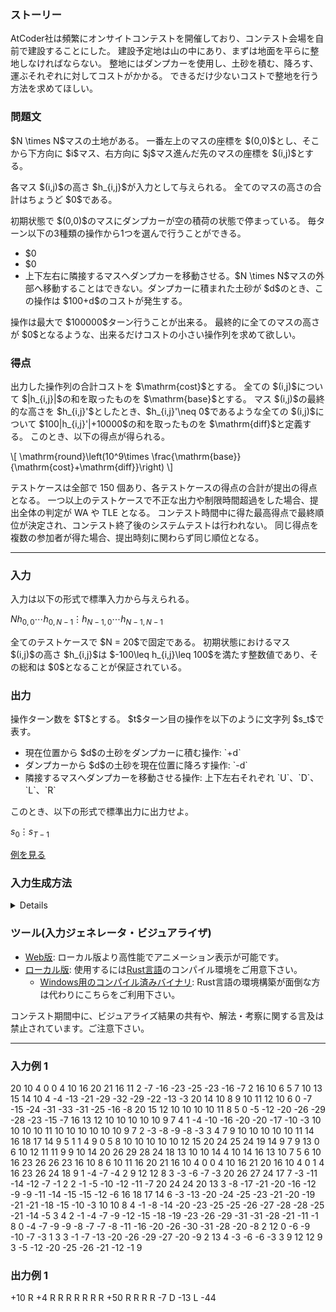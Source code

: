 
<div>

<span>

<span>

<div>

<section>

### **ストーリー**

<p>
AtCoder社は頻繁にオンサイトコンテストを開催しており、コンテスト会場を自前で建設することにした。
建設予定地は山の中にあり、まずは地面を平らに整地しなければならない。
整地にはダンプカーを使用し、土砂を積む、降ろす、運ぶそれぞれに対してコストがかかる。
できるだけ少ないコストで整地を行う方法を求めてほしい。
</p>

</section>

</div>

<div>

<section>

### **問題文**

<p>
$N \times N$マスの土地がある。
一番左上のマスの座標を $(0,0)$とし、そこから下方向に $i$マス、右方向に $j$マス進んだ先のマスの座標を $(i,j)$とする。
</p>

<p>
各マス $(i,j)$の高さ $h_{i,j}$が入力として与えられる。
全てのマスの高さの合計はちょうど $0$である。
</p>

<p>
初期状態で $(0,0)$のマスにダンプカーが空の積荷の状態で停まっている。
毎ターン以下の3種類の操作から1つを選んで行うことができる。
</p>

<ul>

<li>
$0<d\leq 10^6$を満たす整数 $d$を指定し、現在位置から $d$の土砂をダンプカーに積む。この操作により、現在位置の高さは $d$減少し、ダンプカーに積まれた土砂が $d$増加する。高さは負の値となっても良い。この操作は $d$のコストが発生する。
</li>

<li>
$0<d\leq 10^6$を満たす整数 $d$を指定し、ダンプカーから $d$の土砂を現在位置に降ろす。この操作により、現在位置の高さは $d$増加し、ダンプカーに積まれた土砂が $d$減少する。$d$の値は操作前にダンプカーに積まれている量以下でなければならない。この操作は $d$のコストが発生する。
</li>

<li>
上下左右に隣接するマスへダンプカーを移動させる。$N \times N$マスの外部へ移動することはできない。ダンプカーに積まれた土砂が $d$のとき、この操作は $100+d$のコストが発生する。
</li>

</ul>

<p>
操作は最大で $100000$ターン行うことが出来る。
最終的に全てのマスの高さが $0$となるような、出来るだけコストの小さい操作列を求めて欲しい。
</p>

</section>

</div>

<div>

<section>

### **得点**

<p>
出力した操作列の合計コストを $\mathrm{cost}$とする。
全ての $(i,j)$について $|h_{i,j}|$の和を取ったものを $\mathrm{base}$とする。
マス $(i,j)$の最終的な高さを $h_{i,j}'$としたとき、$h_{i,j}'\neq 0$であるような全ての $(i,j)$について $100|h_{i,j}'|+10000$の和を取ったものを $\mathrm{diff}$と定義する。
このとき、以下の得点が得られる。
</p>

<p>
\[
\mathrm{round}\left(10^9\times \frac{\mathrm{base}}{\mathrm{cost}+\mathrm{diff}}\right)
\]
</p>

<p>
テストケースは全部で 150 個あり、各テストケースの得点の合計が提出の得点となる。
一つ以上のテストケースで不正な出力や制限時間超過をした場合、提出全体の判定が
<span>
WA
</span>
や
<span>
TLE
</span>
となる。
コンテスト時間中に得た最高得点で最終順位が決定され、コンテスト終了後のシステムテストは行われない。 同じ得点を複数の参加者が得た場合、提出時刻に関わらず同じ順位となる。
</p>

</section>

</div>

---

<div>

<div>

<section>

### **入力**

<p>
入力は以下の形式で標準入力から与えられる。
</p>

<div>

$N$$h_{0,0}$$\cdots$$h_{0,N-1}$$\vdots$$h_{N-1,0}$$\cdots$$h_{N-1,N-1}$
</div>

<p>
全てのテストケースで $N = 20$で固定である。
初期状態におけるマス $(i,j)$の高さ $h_{i,j}$は $-100\leq h_{i,j}\leq 100$を満たす整数値であり、その総和は $0$となることが保証されている。
</p>

</section>

</div>

<div>

<section>

### **出力**

<p>
操作ターン数を $T$とする。
$t$ターン目の操作を以下のように文字列 $s_t$で表す。
</p>

<ul>

<li>
現在位置から $d$の土砂をダンプカーに積む操作: `+d`
</li>

<li>
ダンプカーから $d$の土砂を現在位置に降ろす操作: `-d`
</li>

<li>
隣接するマスへダンプカーを移動させる操作: 上下左右それぞれ `U`、`D`、`L`、`R`
</li>

</ul>

<p>
このとき、以下の形式で標準出力に出力せよ。
</p>

<div>

$s_0$$\vdots$$s_{T-1}$
</div>

<p>
<a href="https://img.atcoder.jp/ahc034/vImT4eac.html?lang=ja&seed=0&output=sample">例を見る</a>
</p>

</section>

</div>

<div>

<section>

### **入力生成方法**

<details>

<p>
必ずしも理解する必要はありません。
Web版ビジュアライザのseed値を変えて、どのような入力が生成されるかを眺めることをオススメします。

</p>

<p>
$L$以上 $U$以下の整数値を一様ランダムに生成する関数を $\mathrm{rand}(L,U)$で表す。
乱数シード $\mathrm{seed}$を元に、$-1$以上 $1$以下の範囲にスケーリングされた二次元の <a href="https://ja.wikipedia.org/wiki/%E3%83%91%E3%83%BC%E3%83%AA%E3%83%B3%E3%83%8E%E3%82%A4%E3%82%BA">Perlin noise</a>を生成する関数を 
$\mathrm{noise}(y,x,\mathrm{seed})$で表す。

</p>

<p>
まずはじめに、Perlin noise 生成に用いるシード値 $\mathrm{seed}=\mathrm{rand}(0,2^{32}-1)$を生成する。

</p>

<p>
次に、各 $(i,j)$について、$h_{i,j}=\mathrm{round}(\mathrm{noise}(i/10,j/10,\mathrm{seed})\times 50)$を生成する。
もし全ての $(i,j)$で $h_{i,j}=0$であれば、$\mathrm{seed}$を生成し直す。

</p>

<p>
$h_{i,j}$の総和を $S$とする。
$S=0$となるよう、以下のようにして変形を行う。

</p>

<p>
全ての座標 $(0,0),(0,1),\cdots,(N-1,N-1)$を一様ランダムな順番にシャッフルし、その $k$番目の座標を $(i_k,j_k)$とする。
$S>0$ならば、各 $k=0,1,\cdots,S-1$について、$h_{i_{k\% N^2},j_{k\% N^2}}$を $1$減らす。
$S<0$ならば、各 $k=0,1,\cdots,-S-1$について、$h_{i_{k\% N^2},j_{k\% N^2}}$を $1$増やす。

</p>

</details>

</section>

</div>

<div>

<section>

### **ツール(入力ジェネレータ・ビジュアライザ)**

<ul>

<li>
<a href="https://img.atcoder.jp/ahc034/vImT4eac.html?lang=ja">Web版</a>: ローカル版より高性能でアニメーション表示が可能です。
</li>

<li>
<a href="https://img.atcoder.jp/ahc034/vImT4eac.zip">ローカル版</a>: 使用するには<a href="https://www.rust-lang.org/ja">Rust言語</a>のコンパイル環境をご用意下さい。
<ul>

<li>
<a href="https://img.atcoder.jp/ahc034/vImT4eac_windows.zip">Windows用のコンパイル済みバイナリ</a>: Rust言語の環境構築が面倒な方は代わりにこちらをご利用下さい。
</li>

</ul>

</li>

</ul>

<p>
コンテスト期間中に、ビジュアライズ結果の共有や、解法・考察に関する言及は禁止されています。ご注意下さい。
</p>

</section>

</div>

</div>

---

<div>

<section>

### **入力例 1**

<div>

20
10 4 0 0 4 10 16 20 21 16 11 2 -7 -16 -23 -25 -23 -16 -7 2
16 10 6 5 7 10 13 15 14 10 4 -4 -13 -21 -29 -32 -29 -22 -13 -3
20 14 10 8 9 10 11 12 10 6 0 -7 -15 -24 -31 -33 -31 -25 -16 -8
20 15 12 10 10 10 10 11 8 5 0 -5 -12 -20 -26 -29 -28 -23 -15 -7
16 13 12 10 10 10 10 10 9 7 4 1 -4 -10 -16 -20 -20 -17 -10 -3
10 10 10 10 11 10 10 10 10 10 10 9 7 2 -3 -8 -9 -8 -3 3
4 7 9 10 10 10 10 10 11 14 16 18 17 14 9 5 1 1 4 9
0 5 8 10 10 10 10 10 12 15 20 24 25 24 19 14 9 7 9 13
0 6 10 12 11 11 9 9 10 14 20 26 29 28 24 18 13 10 10 14
4 10 14 16 13 10 7 5 6 10 16 23 26 26 23 16 10 8 6 10
11 16 20 21 16 10 4 0 0 4 10 16 21 20 16 10 4 0 1 4
16 23 26 24 18 9 1 -4 -7 -4 2 9 12 12 8 3 -3 -6 -7 -3
20 26 27 24 17 7 -3 -11 -14 -12 -7 -1 2 2 -1 -5 -10 -12 -11 -7
20 24 24 20 13 3 -8 -17 -21 -20 -16 -12 -9 -9 -11 -14 -15 -15 -12 -6
16 18 17 14 6 -3 -13 -20 -24 -25 -23 -21 -20 -19 -21 -21 -18 -15 -10 -3
10 10 8 4 -1 -8 -14 -20 -23 -25 -25 -26 -27 -28 -28 -25 -21 -14 -5 3
4 2 -1 -4 -7 -9 -12 -15 -18 -19 -23 -26 -29 -31 -31 -28 -21 -11 -1 8
0 -4 -7 -9 -9 -8 -7 -7 -8 -11 -16 -20 -26 -30 -31 -28 -20 -8 2 12
0 -6 -9 -10 -7 -3 1 3 3 -1 -7 -13 -20 -26 -29 -27 -20 -9 2 13
4 -3 -6 -6 -3 3 9 12 12 9 3 -5 -12 -20 -25 -26 -21 -12 -1 9

</div>

</section>

</div>

<div>

<section>

### **出力例 1**

<div>

+10
R
+4
R
R
R
R
R
R
R
+50
R
R
R
R
-7
D
-13
L
-44

</div>

</section>

</div>

</span>

</span>

</div>
